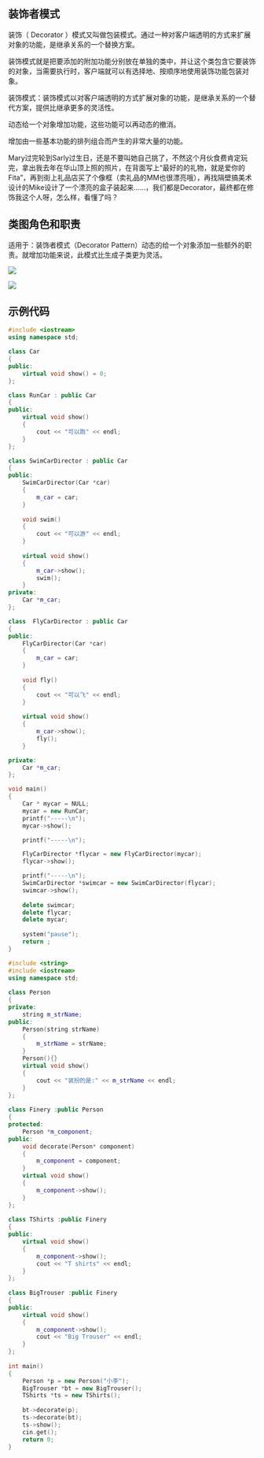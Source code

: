## 装饰者模式

装饰（ Decorator ）模式又叫做包装模式。通过一种对客户端透明的方式来扩展对象的功能，是继承关系的一个替换方案。

装饰模式就是把要添加的附加功能分别放在单独的类中，并让这个类包含它要装饰的对象，当需要执行时，客户端就可以有选择地、按顺序地使用装饰功能包装对象。

装饰模式：装饰模式以对客户端透明的方式扩展对象的功能，是继承关系的一个替代方案，提供比继承更多的灵活性。  

动态给一个对象增加功能，这些功能可以再动态的撤消。  

增加由一些基本功能的排列组合而产生的非常大量的功能。  

Mary过完轮到Sarly过生日，还是不要叫她自己挑了，不然这个月伙食费肯定玩完，拿出我去年在华山顶上照的照片，在背面写上“最好的的礼物，就是爱你的Fita”，再到街上礼品店买了个像框（卖礼品的MM也很漂亮哦），再找隔壁搞美术设计的Mike设计了一个漂亮的盒子装起来……，我们都是Decorator，最终都在修饰我这个人呀，怎么样，看懂了吗？ 

## 类图角色和职责

适用于：装饰者模式（Decorator Pattern）动态的给一个对象添加一些额外的职责。就增加功能来说，此模式比生成子类更为灵活。

![](images/装饰者模式1.png)

![](images/装饰者模式2.png)

## 示例代码

```C++
#include <iostream>
using namespace std;

class Car
{
public:
	virtual void show() = 0;
};

class RunCar : public Car 
{
public:
	virtual void show()
	{
		cout << "可以跑" << endl;
	}
};

class SwimCarDirector : public Car
{
public:
	SwimCarDirector(Car *car)
	{
		m_car = car;
	}
  
	void swim()
	{
		cout << "可以游" << endl;
	}
  
	virtual void show()
	{
		m_car->show();
		swim();
	}
private:
	Car *m_car;
};

class  FlyCarDirector : public Car
{
public:
	FlyCarDirector(Car *car)
	{
		m_car = car;
	}
  
	void fly()
	{
		cout << "可以飞" << endl;
	}
  
	virtual void show()
	{
		m_car->show();
		fly();
	}

private:
	Car *m_car;
};

void main()
{
	Car * mycar = NULL;
	mycar = new RunCar;
	printf("-----\n");
	mycar->show();

	printf("-----\n");

	FlyCarDirector *flycar = new FlyCarDirector(mycar);
	flycar->show();

	printf("-----\n");
	SwimCarDirector *swimcar = new SwimCarDirector(flycar);
	swimcar->show();
	
	delete swimcar;
	delete flycar;
	delete mycar;
  
	system("pause");
	return ;
}
```

```C++
#include <string>  
#include <iostream>  
using namespace std; 
  
class Person  
{  
private:  
    string m_strName;  
public:  
    Person(string strName)  
    {  
        m_strName = strName;  
    }  
    Person(){}  
    virtual void show()  
    {  
        cout << "装扮的是:" << m_strName << endl;  
    }  
};  
  
class Finery :public Person  
{  
protected:  
    Person *m_component;  
public:  
    void decorate(Person* component)  
    {  
        m_component = component;  
    }  
    virtual void show()  
    {  
        m_component->show();  
    }  
};  
  
class TShirts :public Finery  
{  
public:  
    virtual void show()  
    {  
        m_component->show();  
        cout << "T shirts" << endl;  
    }  
};  
  
class BigTrouser :public Finery  
{  
public:  
    virtual void show()  
    {  
        m_component->show();  
        cout << "Big Trouser" << endl;  
    }  
};  
  
int main()  
{  
    Person *p = new Person("小李");  
    BigTrouser *bt = new BigTrouser();  
    TShirts *ts = new TShirts();  
  
    bt->decorate(p);  
    ts->decorate(bt);  
    ts->show();  
    cin.get();  
    return 0;  
}  
```